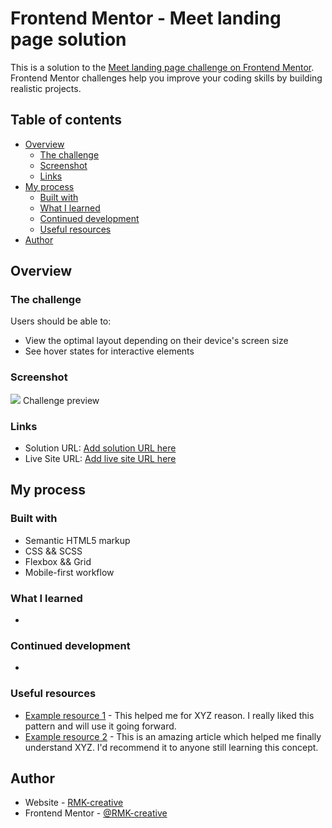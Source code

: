 # Frontend Mentor - Meet landing page solution

This is a solution to the [Meet landing page challenge on Frontend Mentor](https://www.frontendmentor.io/challenges/meet-landing-page-rbTDS6OUR). Frontend Mentor challenges help you improve your coding skills by building realistic projects.

## Table of contents

- [Overview](#overview)
  - [The challenge](#the-challenge)
  - [Screenshot](#screenshot)
  - [Links](#links)
- [My process](#my-process)
  - [Built with](#built-with)
  - [What I learned](#what-i-learned)
  - [Continued development](#continued-development)
  - [Useful resources](#useful-resources)
- [Author](#author)

## Overview

### The challenge

Users should be able to:

- View the optimal layout depending on their device's screen size
- See hover states for interactive elements

### Screenshot

![](/assets/preview.jpg) Challenge preview

### Links

- Solution URL: [Add solution URL here](https://github.com/RMK-creative/fem-meet-landing-page.git)
- Live Site URL: [Add live site URL here](https://fem-meet-landing-page.netlify.app)

## My process

### Built with

- Semantic HTML5 markup
- CSS && SCSS
- Flexbox && Grid
- Mobile-first workflow

### What I learned

-

### Continued development

-

### Useful resources

- [Example resource 1](https://www.example.com) - This helped me for XYZ reason. I really liked this pattern and will use it going forward.
- [Example resource 2](https://www.example.com) - This is an amazing article which helped me finally understand XYZ. I'd recommend it to anyone still learning this concept.

## Author

- Website - [RMK-creative](https://www.your-site.com)
- Frontend Mentor - [@RMK-creative](https://www.frontendmentor.io/profile/@RMK-creative)
